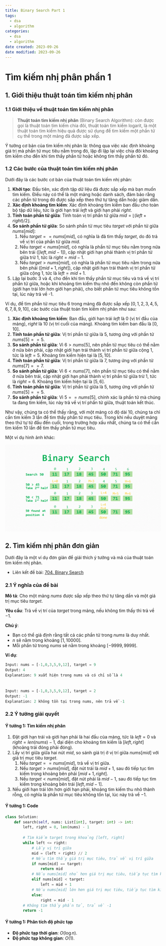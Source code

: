 ```yaml
---
title: Binary Search Part 1
tags:
  - dsa
  - algorithm
categories:
  - dsa
  - algorithm
date created: 2023-09-26
date modified: 2023-09-26
---
```


# Tìm kiếm nhị phân phần 1

## 1. Giới thiệu thuật toán tìm kiếm nhị phân

### 1.1 Giới thiệu về thuật toán tìm kiếm nhị phân

> **Thuật toán tìm kiếm nhị phân** (Binary Search Algorithm): còn được gọi là thuật toán tìm kiếm chia đôi, thuật toán tìm kiếm logarit, là một thuật toán tìm kiếm hiệu quả được sử dụng để tìm kiếm một phần tử cụ thể trong một mảng đã được sắp xếp.

Ý tưởng cơ bản của tìm kiếm nhị phân là: thông qua việc xác định khoảng giá trị mà phần tử mục tiêu nằm trong đó, lặp đi lặp lại việc chia đôi khoảng tìm kiếm cho đến khi tìm thấy phần tử hoặc không tìm thấy phần tử đó.

### 1.2 Các bước của thuật toán tìm kiếm nhị phân

Dưới đây là các bước cơ bản của thuật toán tìm kiếm nhị phân:

1. **Khởi tạo**: Đầu tiên, xác định tập dữ liệu đã được sắp xếp mà bạn muốn tìm kiếm. Điều này có thể là một mảng hoặc danh sách, đảm bảo rằng các phần tử trong đó được sắp xếp theo thứ tự tăng dần hoặc giảm dần.
2. **Xác định khoảng tìm kiếm**: Xác định khoảng tìm kiếm ban đầu cho toàn bộ tập dữ liệu, tức là giới hạn trái $left$ và giới hạn phải $right$.
3. **Tính toán phần tử giữa**: Tính toán vị trí phần tử giữa $mid = \lfloor (left + right) / 2 \rfloor$.
4. **So sánh phần tử giữa**: So sánh phần tử mục tiêu $target$ với phần tử giữa $nums[mid]$:
   1. Nếu $target == nums[mid]$, có nghĩa là đã tìm thấy $target$, do đó trả về vị trí của phần tử giữa $mid$.
   2. Nếu $target < nums[mid]$, có nghĩa là phần tử mục tiêu nằm trong nửa bên trái ($[left, mid - 1]$), cập nhật giới hạn phải thành vị trí phần tử giữa trừ 1, tức là $right = mid - 1$.
   3. Nếu $target > nums[mid]$, có nghĩa là phần tử mục tiêu nằm trong nửa bên phải ($[mid + 1, right]$), cập nhật giới hạn trái thành vị trí phần tử giữa cộng 1, tức là $left = mid + 1$.
5. Lặp lại bước 3 và 4, cho đến khi tìm thấy phần tử mục tiêu và trả về vị trí phần tử giữa, hoặc khi khoảng tìm kiếm thu nhỏ đến không còn phần tử (giới hạn trái lớn hơn giới hạn phải), cho biết phần tử mục tiêu không tồn tại, lúc này trả về -1.

Ví dụ, để tìm phần tử mục tiêu 6 trong mảng đã được sắp xếp $[0, 1, 2, 3, 4, 5, 6, 7, 8, 9, 10]$, các bước của thuật toán tìm kiếm nhị phân như sau:

1. **Xác định khoảng tìm kiếm**: Ban đầu, giới hạn trái $left$ là 0 (vị trí đầu của mảng), $right$ là 10 (vị trí cuối của mảng). Khoảng tìm kiếm ban đầu là $[0, 10]$.
2. **Tính toán phần tử giữa**: Vị trí phần tử giữa là 5, tương ứng với phần tử $nums[5] == 5$.
3. **So sánh phần tử giữa**: Vì $6 > nums[5]$, nên phần tử mục tiêu có thể nằm ở nửa bên phải, cập nhật giới hạn trái thành vị trí phần tử giữa cộng 1, tức là $left = 5$. Khoảng tìm kiếm hiện tại là $[5, 10]$.
4. **Tính toán phần tử giữa**: Vị trí phần tử giữa là 7, tương ứng với phần tử $nums[7] == 7$.
5. **So sánh phần tử giữa**: Vì $6 < nums[7]$, nên phần tử mục tiêu có thể nằm ở nửa bên trái, cập nhật giới hạn phải thành vị trí phần tử giữa trừ 1, tức là $right = 6$. Khoảng tìm kiếm hiện tại là $[5, 6]$.
6. **Tính toán phần tử giữa**: Vị trí phần tử giữa là 5, tương ứng với phần tử $nums[5] == 5$.
7. **So sánh phần tử giữa**: Vì $5 == nums[5]$, chính xác là phần tử mà chúng ta đang tìm kiếm, lúc này trả về vị trí phần tử giữa, thuật toán kết thúc.

Như vậy, chúng ta có thể thấy rằng, với một mảng có độ dài 10, chúng ta chỉ cần tìm kiếm 3 lần để tìm thấy phần tử mục tiêu. Trong khi nếu duyệt mảng theo thứ tự từ đầu đến cuối, trong trường hợp xấu nhất, chúng ta có thể cần tìm kiếm 10 lần để tìm thấy phần tử mục tiêu.

Một ví dụ hình ảnh khác:

![](https://raw.githubusercontent.com/vanhung4499/images/master/snap/202309261337792.png)

## 2. Tìm kiếm nhị phân đơn giản

Dưới đây là một ví dụ đơn giản để giải thích ý tưởng và mã của thuật toán tìm kiếm nhị phân.

- Liên kết đề bài: [704. Binary Search](https://leetcode.com/problems/binary-search/)

### 2.1 Ý nghĩa của đề bài

**Mô tả**: Cho một mảng $nums$ được sắp xếp theo thứ tự tăng dần và một giá trị mục tiêu $target$.

**Yêu cầu**: Trả về vị trí của $target$ trong mảng, nếu không tìm thấy thì trả về $-1$.

**Chú ý**:

- Bạn có thể giả định rằng tất cả các phần tử trong $nums$ là duy nhất.
- $n$ sẽ nằm trong khoảng $[1, 10000]$.
- Mỗi phần tử trong $nums$ sẽ nằm trong khoảng $[-9999, 9999]$.

**Ví dụ**:

```python
Input: nums = [-1,0,3,5,9,12], target = 9
Output: 4
Explanation: 9 xuất hiện trong nums và có chỉ số là 4


Input: nums = [-1,0,3,5,9,12], target = 2
Output: -1
Explanation: 2 không tồn tại trong nums, nên trả về -1
```

### 2.2 Ý tưởng giải quyết

#### Ý tưởng 1: Tìm kiếm nhị phân

1. Đặt giới hạn trái và giới hạn phải là hai đầu của mảng, tức là $left = 0$ và $right = len(nums) - 1$, đại diện cho khoảng tìm kiếm là $[left, right]$ (khoảng trái đóng phải đóng).
2. Lấy vị trí giữa giữa hai nút $mid$, so sánh giá trị ở vị trí giữa $nums[mid]$ với giá trị mục tiêu $target$.
   1. Nếu $target == nums[mid]$, trả về vị trí giữa.
   2. Nếu $target > nums[mid]$, đặt nút trái là $mid + 1$, sau đó tiếp tục tìm kiếm trong khoảng bên phải $[mid + 1, right]$.
   3. Nếu $target < nums[mid]$, đặt nút phải là $mid - 1$, sau đó tiếp tục tìm kiếm trong khoảng bên trái $[left, mid - 1]$.
3. Nếu giới hạn trái lớn hơn giới hạn phải, khoảng tìm kiếm thu nhỏ thành rỗng, có nghĩa là phần tử mục tiêu không tồn tại, lúc này trả về $-1$.

#### Ý tưởng 1: Code

```python
class Solution:
    def search(self, nums: List[int], target: int) -> int:
        left, right = 0, len(nums) - 1
        
        # Tìm kiếm target trong khoảng [left, right]
        while left <= right:
            # Lấy vị trí giữa
            mid = (left + right) // 2
            # Nếu tìm thấy giá trị mục tiêu, trả về vị trí giữa
            if nums[mid] == target:
                return mid
            # Nếu nums[mid] nhỏ hơn giá trị mục tiêu, tiếp tục tìm kiếm trong khoảng [mid + 1, right]
            elif nums[mid] < target:
                left = mid + 1
            # Nếu nums[mid] lớn hơn giá trị mục tiêu, tiếp tục tìm kiếm trong khoảng [left, mid - 1]
            else:
                right = mid - 1
        # Không tìm thấy phần tử, trả về -1
        return -1
```

#### Ý tưởng 1: Phân tích độ phức tạp

- **Độ phức tạp thời gian**: $O(\log n)$.
- **Độ phức tạp không gian**: $O(1)$.
